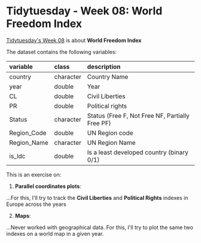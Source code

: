 # Tidytuesday - Week 08: World Freedom Index

[Tidytuesday's Week 08](https://github.com/rfordatascience/tidytuesday/blob/master/data/2022/2022-02-22/readme.md) is about **World Freedom Index**

The dataset contains the following variables:

| variable    | class     | description                                     |
| :---------- | :-------- | :---------------------------------------------- |
| country     | character | Country Name                                    |
| year        | double    | Year                                            |
| CL          | double    | Civil Liberties                                 |
| PR          | double    | Political rights                                |
| Status      | character | Status (Free F, Not Free NF, Partially Free PF) |
| Region_Code | double    | UN Region code                                  |
| Region_Name | character | UN Region Name                                  |
| is_ldc      | double    | Is a least developed country (binary 0/1)       |

This is an exercise on:

1. **Parallel coordinates plots**:

...For this, I'll try to track the **Civil Liberties** and **Political Rights** indexes in Europe across the years

2. **Maps**:

...Never worked with geographical data. For this, I'll try to plot the same two indexes on a world map in a given year.
